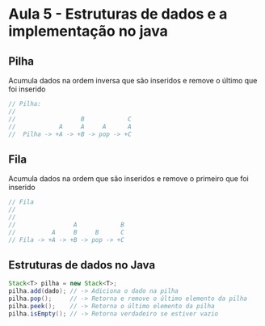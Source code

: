 # Aula 5 - Estruturas de dados e a implementação no java

## Pilha

Acumula dados na ordem inversa que são inseridos e remove o último que foi inserido

```java
// Pilha: 
//                              
//                  B            C
//            A     A     A      A
//  Pilha -> +A -> +B -> pop -> +C
```

## Fila

Acumula dados na ordem que são inseridos e remove o primeiro que foi inserido

```java
// Fila
//
//
//                A            B
//          A     B     B      C
// Fila -> +A -> +B -> pop -> +C 
```

## Estruturas de dados no Java

```java
Stack<T> pilha = new Stack<T>;
pilha.add(dado); // -> Adiciona o dado na pilha
pilha.pop();     // -> Retorna e remove o último elemento da pilha
pilha.peek();    // -> Retorna o último elemento da pilha
pilha.isEmpty(); // -> Retorna verdadeiro se estiver vazio
```
